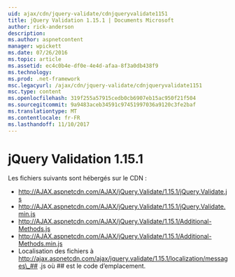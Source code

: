 ```yaml
---
uid: ajax/cdn/jquery-validate/cdnjqueryvalidate1151
title: jQuery Validation 1.15.1 | Documents Microsoft
author: rick-anderson
description: 
ms.author: aspnetcontent
manager: wpickett
ms.date: 07/26/2016
ms.topic: article
ms.assetid: ec4c0b4e-df0e-4e4d-afaa-8f3a0db438f9
ms.technology: 
ms.prod: .net-framework
msc.legacyurl: /ajax/cdn/jquery-validate/cdnjqueryvalidate1151
msc.type: content
ms.openlocfilehash: 319f255a57915cedb0cb6907eb15ac950f21f504
ms.sourcegitcommit: 9a9483aceb34591c97451997036a9120c3fe2baf
ms.translationtype: MT
ms.contentlocale: fr-FR
ms.lasthandoff: 11/10/2017
---
```

<a name="jquery-validation-1151"></a>jQuery Validation 1.15.1
====================
Les fichiers suivants sont hébergés sur le CDN :

- http://AJAX.aspnetcdn.com/AJAX/jQuery.Validate/1.15.1/jQuery.Validate.js
- http://AJAX.aspnetcdn.com/AJAX/jQuery.Validate/1.15.1/jQuery.Validate.min.js
- http://AJAX.aspnetcdn.com/AJAX/jQuery.Validate/1.15.1/Additional-Methods.js
- http://AJAX.aspnetcdn.com/AJAX/jQuery.Validate/1.15.1/Additional-Methods.min.js
- Localisation des fichiers à http://ajax.aspnetcdn.com/ajax/jquery.validate/1.15.1/localization/messages\_## .js où ## est le code d’emplacement.
